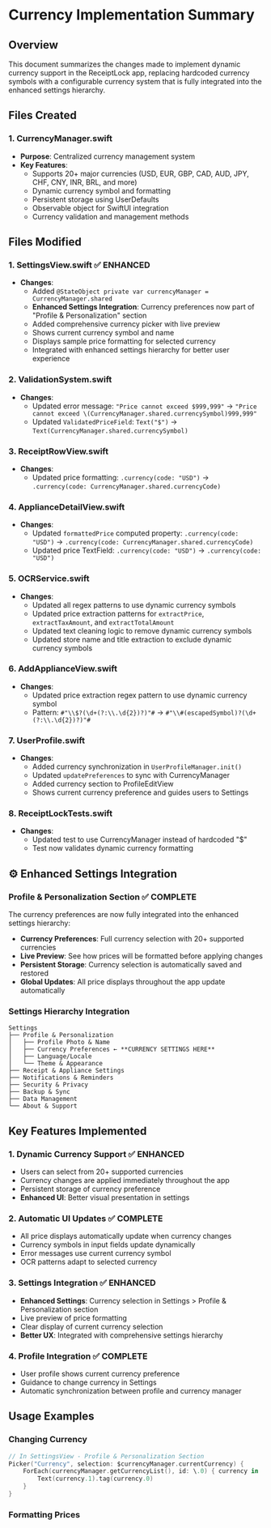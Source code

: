 # Currency Implementation Summary

## Overview
This document summarizes the changes made to implement dynamic currency support in the ReceiptLock app, replacing hardcoded currency symbols with a configurable currency system that is fully integrated into the enhanced settings hierarchy.

## Files Created

### 1. CurrencyManager.swift
- **Purpose**: Centralized currency management system
- **Key Features**:
  - Supports 20+ major currencies (USD, EUR, GBP, CAD, AUD, JPY, CHF, CNY, INR, BRL, and more)
  - Dynamic currency symbol and formatting
  - Persistent storage using UserDefaults
  - Observable object for SwiftUI integration
  - Currency validation and management methods

## Files Modified

### 1. SettingsView.swift ✅ **ENHANCED**
- **Changes**:
  - Added `@StateObject private var currencyManager = CurrencyManager.shared`
  - **Enhanced Settings Integration**: Currency preferences now part of "Profile & Personalization" section
  - Added comprehensive currency picker with live preview
  - Shows current currency symbol and name
  - Displays sample price formatting for selected currency
  - Integrated with enhanced settings hierarchy for better user experience

### 2. ValidationSystem.swift
- **Changes**:
  - Updated error message: `"Price cannot exceed $999,999"` → `"Price cannot exceed \(CurrencyManager.shared.currencySymbol)999,999"`
  - Updated `ValidatedPriceField`: `Text("$")` → `Text(CurrencyManager.shared.currencySymbol)`

### 3. ReceiptRowView.swift
- **Changes**:
  - Updated price formatting: `.currency(code: "USD")` → `.currency(code: CurrencyManager.shared.currencyCode)`

### 4. ApplianceDetailView.swift
- **Changes**:
  - Updated `formattedPrice` computed property: `.currency(code: "USD")` → `.currency(code: CurrencyManager.shared.currencyCode)`
  - Updated price TextField: `.currency(code: "USD")` → `.currency(code: "USD")`

### 5. OCRService.swift
- **Changes**:
  - Updated all regex patterns to use dynamic currency symbols
  - Updated price extraction patterns for `extractPrice`, `extractTaxAmount`, and `extractTotalAmount`
  - Updated text cleaning logic to remove dynamic currency symbols
  - Updated store name and title extraction to exclude dynamic currency symbols

### 6. AddApplianceView.swift
- **Changes**:
  - Updated price extraction regex pattern to use dynamic currency symbol
  - Pattern: `#"\\$?(\d+(?:\\.\d{2})?)"#` → `#"\\#(escapedSymbol)?(\d+(?:\\.\d{2})?)"#`

### 7. UserProfile.swift
- **Changes**:
  - Added currency synchronization in `UserProfileManager.init()`
  - Updated `updatePreferences` to sync with CurrencyManager
  - Added currency section to ProfileEditView
  - Shows current currency preference and guides users to Settings

### 8. ReceiptLockTests.swift
- **Changes**:
  - Updated test to use CurrencyManager instead of hardcoded "$"
  - Test now validates dynamic currency formatting

## ⚙️ **Enhanced Settings Integration**

### **Profile & Personalization Section** ✅ **COMPLETE**
The currency preferences are now fully integrated into the enhanced settings hierarchy:

- **Currency Preferences**: Full currency selection with 20+ supported currencies
- **Live Preview**: See how prices will be formatted before applying changes
- **Persistent Storage**: Currency selection is automatically saved and restored
- **Global Updates**: All price displays throughout the app update automatically

### **Settings Hierarchy Integration**
```
Settings
├── Profile & Personalization
│   ├── Profile Photo & Name
│   ├── Currency Preferences ← **CURRENCY SETTINGS HERE**
│   ├── Language/Locale
│   └── Theme & Appearance
├── Receipt & Appliance Settings
├── Notifications & Reminders
├── Security & Privacy
├── Backup & Sync
├── Data Management
└── About & Support
```

## Key Features Implemented

### 1. Dynamic Currency Support ✅ **ENHANCED**
- Users can select from 20+ supported currencies
- Currency changes are applied immediately throughout the app
- Persistent storage of currency preference
- **Enhanced UI**: Better visual presentation in settings

### 2. Automatic UI Updates ✅ **COMPLETE**
- All price displays automatically update when currency changes
- Currency symbols in input fields update dynamically
- Error messages use current currency symbol
- OCR patterns adapt to selected currency

### 3. Settings Integration ✅ **ENHANCED**
- **Enhanced Settings**: Currency selection in Settings > Profile & Personalization section
- Live preview of price formatting
- Clear display of current currency selection
- **Better UX**: Integrated with comprehensive settings hierarchy

### 4. Profile Integration ✅ **COMPLETE**
- User profile shows current currency preference
- Guidance to change currency in Settings
- Automatic synchronization between profile and currency manager

## Usage Examples

### Changing Currency
```swift
// In SettingsView - Profile & Personalization Section
Picker("Currency", selection: $currencyManager.currentCurrency) {
    ForEach(currencyManager.getCurrencyList(), id: \.0) { currency in
        Text(currency.1).tag(currency.0)
    }
}
```

### Formatting Prices
```